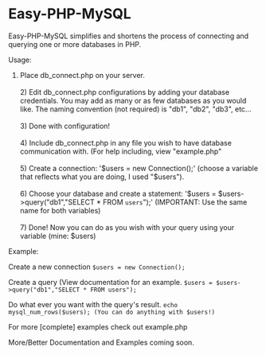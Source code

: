 Easy-PHP-MySQL
==============

Easy-PHP-MySQL simplifies and shortens the process of connecting and querying one or more databases in PHP.

Usage:

1) Place db_connect.php on your server.
<br /><br />2) Edit db_connect.php configurations by adding your database credentials.  You may add as many or as few databases as you would like.  The naming convention (not required) is "db1", "db2", "db3", etc...
<br /><br />3) Done with configuration!
<br /><br />4) Include db_connect.php in any file you wish to have database communication with. (For help including, view "example.php"
<br /><br />5) Create a connection: '$users = new Connection();' (choose a variable that reflects what you are doing, I used "$users").
<br /><br />6) Choose your database and create a statement: '$users = $users->query("db1","SELECT * FROM `users`");' (IMPORTANT: Use the same name for both variables)
<br /><br />7) Done!  Now you can do as you wish with your query using your variable (mine: $users)

Example:

Create a new connection
`$users = new Connection();`

Create a query (View documentation for an example.
`$users = $users->query("db1","SELECT * FROM users");`

Do what ever you want with the query's result.
`echo mysql_num_rows($users); (You can do anything with $users!)`



For more [complete] examples check out example.php


More/Better Documentation and Examples coming soon.